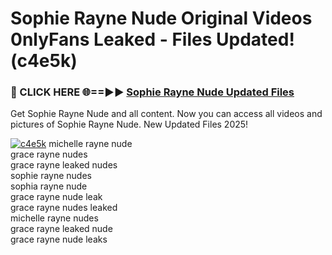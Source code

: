 # Sophie Rayne Nude Original Videos 0nlyFans Leaked - Files Updated! (c4e5k)

<h3>🔴 CLICK HERE 🌐==►► <a href="https://tinyurl.com/5h6xmrr3" rel="nofollow">Sophie Rayne Nude Updated Files</a></h3>

Get Sophie Rayne Nude and all content. Now you can access all videos and pictures of Sophie Rayne Nude. New Updated Files 2025!

[![c4e5k](https://i.imgur.com/KVD873Z.gif)](https://tinyurl.com/5h6xmrr3)
michelle rayne nude<br>
grace rayne nudes<br>
grace rayne leaked nudes<br>
sophie rayne nudes<br>
sophia rayne nude<br>
grace rayne nude leak<br>
grace rayne nudes leaked<br>
michelle rayne nudes<br>
grace rayne leaked nude<br>
grace rayne nude leaks